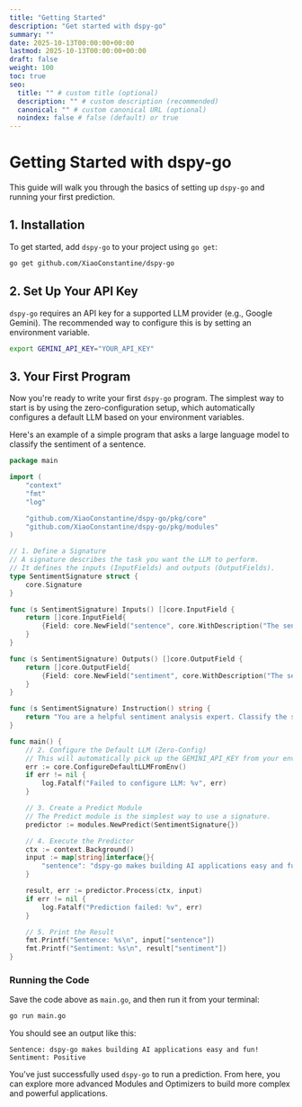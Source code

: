 ```yaml
---
title: "Getting Started"
description: "Get started with dspy-go"
summary: ""
date: 2025-10-13T00:00:00+00:00
lastmod: 2025-10-13T00:00:00+00:00
draft: false
weight: 100
toc: true
seo:
  title: "" # custom title (optional)
  description: "" # custom description (recommended)
  canonical: "" # custom canonical URL (optional)
  noindex: false # false (default) or true
---
```


# Getting Started with dspy-go

This guide will walk you through the basics of setting up `dspy-go` and running your first prediction.

## 1. Installation

To get started, add `dspy-go` to your project using `go get`:

```bash
go get github.com/XiaoConstantine/dspy-go
```

## 2. Set Up Your API Key

`dspy-go` requires an API key for a supported LLM provider (e.g., Google Gemini). The recommended way to configure this is by setting an environment variable.

```bash
export GEMINI_API_KEY="YOUR_API_KEY"
```

## 3. Your First Program

Now you're ready to write your first `dspy-go` program. The simplest way to start is by using the zero-configuration setup, which automatically configures a default LLM based on your environment variables.

Here's an example of a simple program that asks a large language model to classify the sentiment of a sentence.

```go
package main

import (
	"context"
	"fmt"
	"log"

	"github.com/XiaoConstantine/dspy-go/pkg/core"
	"github.com/XiaoConstantine/dspy-go/pkg/modules"
)

// 1. Define a Signature
// A signature describes the task you want the LLM to perform.
// It defines the inputs (InputFields) and outputs (OutputFields).
type SentimentSignature struct {
	core.Signature
}

func (s SentimentSignature) Inputs() []core.InputField {
	return []core.InputField{
		{Field: core.NewField("sentence", core.WithDescription("The sentence to classify."))},
	}
}

func (s SentimentSignature) Outputs() []core.OutputField {
	return []core.OutputField{
		{Field: core.NewField("sentiment", core.WithDescription("The sentiment of the sentence (e.g., Positive, Negative, Neutral)."))},
	}
}

func (s SentimentSignature) Instruction() string {
	return "You are a helpful sentiment analysis expert. Classify the sentiment of the given sentence."
}

func main() {
	// 2. Configure the Default LLM (Zero-Config)
	// This will automatically pick up the GEMINI_API_KEY from your environment.
	err := core.ConfigureDefaultLLMFromEnv()
	if err != nil {
		log.Fatalf("Failed to configure LLM: %v", err)
	}

	// 3. Create a Predict Module
	// The Predict module is the simplest way to use a signature.
	predictor := modules.NewPredict(SentimentSignature{})

	// 4. Execute the Predictor
	ctx := context.Background()
	input := map[string]interface{}{
		"sentence": "dspy-go makes building AI applications easy and fun!",
	}

	result, err := predictor.Process(ctx, input)
	if err != nil {
		log.Fatalf("Prediction failed: %v", err)
	}

	// 5. Print the Result
	fmt.Printf("Sentence: %s\n", input["sentence"])
	fmt.Printf("Sentiment: %s\n", result["sentiment"])
}
```

### Running the Code

Save the code above as `main.go`, and then run it from your terminal:

```bash
go run main.go
```

You should see an output like this:

```
Sentence: dspy-go makes building AI applications easy and fun!
Sentiment: Positive
```

You've just successfully used `dspy-go` to run a prediction. From here, you can explore more advanced Modules and Optimizers to build more complex and powerful applications.
